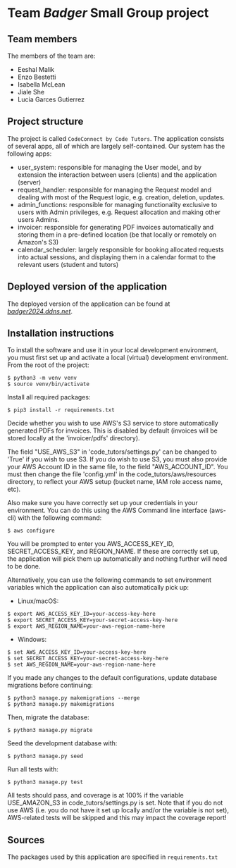 # Team *Badger* Small Group project

## Team members
The members of the team are:
- Eeshal Malik
- Enzo Bestetti
- Isabella McLean
- Jiale She
- Lucia Garces Gutierrez

## Project structure
The project is called `CodeConnect by Code Tutors`. The application consists of several apps, all of which are largely self-contained. Our system has the following apps:
- user_system: responsible for managing the User model, and by extension the interaction between users (clients) and the application (server)
- request_handler: responsible for managing the Request model and dealing with most of the Request logic, e.g. creation, deletion, updates.
- admin_functions: responsible for managing functionality exclusive to users with Admin privileges, e.g. Request allocation and making other users Admins.
- invoicer: responsible for generating PDF invoices automatically and storing them in a pre-defined location (be that locally or remotely on Amazon's S3)
- calendar_scheduler: largely responsible for booking allocated requests into actual sessions, and displaying them in a calendar format to the relevant users (student and tutors)

## Deployed version of the application
The deployed version of the application can be found at [*badger2024.ddns.net*](http://badger2024.ddns.net).

## Installation instructions
To install the software and use it in your local development environment, you must first set up and activate a local (virtual) development environment.  From the root of the project:

```
$ python3 -m venv venv
$ source venv/bin/activate
```

Install all required packages:

```
$ pip3 install -r requirements.txt
```


Decide whether you wish to use AWS's S3 service to store automatically generated PDFs for invoices.
This is disabled by default (invoices will be stored locally at the 'invoicer/pdfs' directory).

The field "USE_AWS_S3" in 'code_tutors/settings.py' can be changed to 'True' if you wish to use S3.
If you do wish to use S3, you must also provide your AWS Account ID in the same file, to the field "AWS_ACCOUNT_ID".
You must then change the file 'config.yml' in the code_tutors/aws/resources directory, to reflect your AWS 
setup (bucket name, IAM role access name, etc).

Also make sure you have correctly set up your credentials in your environment. You can do this using the AWS Command line interface (aws-cli)
with the following command:

```
$ aws configure
```

You will be prompted to enter you AWS_ACCESS_KEY_ID, SECRET_ACCESS_KEY, and REGION_NAME. If these are correctly set up,
the application will pick them up automatically and nothing further will need to be done.

Alternatively, you can use the following commands to set environment variables which the application can also automatically pick up:

* Linux/macOS:

```
$ export AWS_ACCESS_KEY_ID=your-access-key-here
$ export SECRET_ACCESS_KEY=your-secret-access-key-here
$ export AWS_REGION_NAME=your-aws-region-name-here
```

* Windows:

```
$ set AWS_ACCESS_KEY_ID=your-access-key-here
$ set SECRET_ACCESS_KEY=your-secret-access-key-here
$ set AWS_REGION_NAME=your-aws-region-name-here 
```

If you made any changes to the default configurations, update database migrations before continuing:

```
$ python3 manage.py makemigrations --merge
$ python3 manage.py makemigrations
```

Then, migrate the database:

```
$ python3 manage.py migrate
```

Seed the development database with:

```
$ python3 manage.py seed
```

Run all tests with:

```
$ python3 manage.py test
```

All tests should pass, and coverage is at 100% if the variable USE_AMAZON_S3 in code_tutors/settings.py is set. Note that if you do not use AWS (i.e. you do not have it set up locally and/or the variable is not set), AWS-related tests will be skipped and this may impact the coverage report! 

## Sources
The packages used by this application are specified in `requirements.txt`
